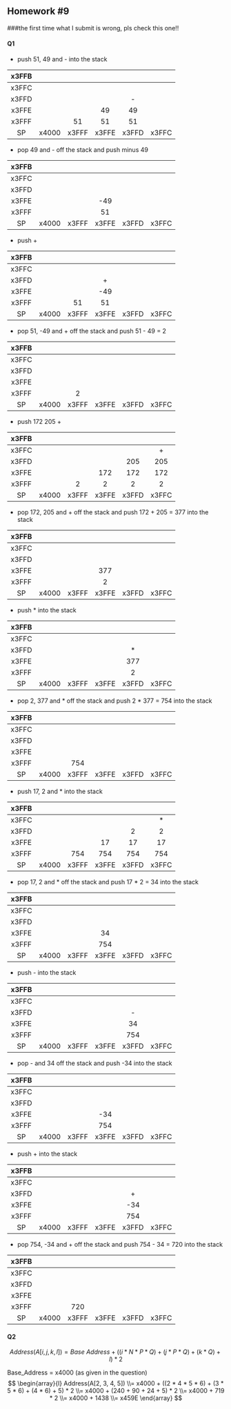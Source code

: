 ## Homework #9

###the first time what I submit is wrong, pls check this one!!

#### Q1

- push 51, 49 and - into the stack

| x3FFB |       |       |       |       |       |
| :---: | :---: | :---: | :---: | :---: | :---: |
| x3FFC |       |       |       |       |       |
| x3FFD |       |       |       |   -   |       |
| x3FFE |       |       |  49   |  49   |       |
| x3FFF |       |  51   |  51   |  51   |       |
|  SP   | x4000 | x3FFF | x3FFE | x3FFD | x3FFC |

- pop 49 and - off the stack and push minus 49

| x3FFB |       |       |       |       |       |
| :---: | :---: | :---: | :---: | :---: | :---: |
| x3FFC |       |       |       |       |       |
| x3FFD |       |       |       |       |       |
| x3FFE |       |       |  -49  |       |       |
| x3FFF |       |       |  51   |       |       |
|  SP   | x4000 | x3FFF | x3FFE | x3FFD | x3FFC |

- push +

| x3FFB |       |       |       |       |       |
| :---: | :---: | :---: | :---: | :---: | :---: |
| x3FFC |       |       |       |       |       |
| x3FFD |       |       |   +   |       |       |
| x3FFE |       |       |  -49  |       |       |
| x3FFF |       |  51   |  51   |       |       |
|  SP   | x4000 | x3FFF | x3FFE | x3FFD | x3FFC |

- pop 51, -49 and + off the stack and push 51 - 49 = 2

| x3FFB |       |       |       |       |       |
| :---: | :---: | :---: | :---: | :---: | :---: |
| x3FFC |       |       |       |       |       |
| x3FFD |       |       |       |       |       |
| x3FFE |       |       |       |       |       |
| x3FFF |       |   2   |       |       |       |
|  SP   | x4000 | x3FFF | x3FFE | x3FFD | x3FFC |

- push 172 205 +

| x3FFB |       |       |       |       |       |
| :---: | :---: | :---: | :---: | :---: | :---: |
| x3FFC |       |       |       |       |   +   |
| x3FFD |       |       |       |  205  |  205  |
| x3FFE |       |       |  172  |  172  |  172  |
| x3FFF |       |   2   |   2   |   2   |   2   |
|  SP   | x4000 | x3FFF | x3FFE | x3FFD | x3FFC |

- pop 172, 205 and + off the stack and push 172 + 205 = 377 into the stack

| x3FFB |       |       |       |       |       |
| :---: | :---: | :---: | :---: | :---: | :---: |
| x3FFC |       |       |       |       |       |
| x3FFD |       |       |       |       |       |
| x3FFE |       |       |  377  |       |       |
| x3FFF |       |       |   2   |       |       |
|  SP   | x4000 | x3FFF | x3FFE | x3FFD | x3FFC |

- push * into the stack

| x3FFB |       |       |       |       |       |
| :---: | :---: | :---: | :---: | :---: | :---: |
| x3FFC |       |       |       |       |       |
| x3FFD |       |       |       |   *   |       |
| x3FFE |       |       |       |  377  |       |
| x3FFF |       |       |       |   2   |       |
|  SP   | x4000 | x3FFF | x3FFE | x3FFD | x3FFC |

- pop 2, 377 and * off the stack and push 2 * 377 = 754 into the stack

| x3FFB |       |       |       |       |       |
| :---: | :---: | :---: | :---: | :---: | :---: |
| x3FFC |       |       |       |       |       |
| x3FFD |       |       |       |       |       |
| x3FFE |       |       |       |       |       |
| x3FFF |       |  754  |       |       |       |
|  SP   | x4000 | x3FFF | x3FFE | x3FFD | x3FFC |

- push 17, 2 and * into the stack

| x3FFB |       |       |       |       |       |
| :---: | :---: | :---: | :---: | :---: | :---: |
| x3FFC |       |       |       |       |   *   |
| x3FFD |       |       |       |   2   |   2   |
| x3FFE |       |       |  17   |  17   |  17   |
| x3FFF |       |  754  |  754  |  754  |  754  |
|  SP   | x4000 | x3FFF | x3FFE | x3FFD | x3FFC |

- pop 17, 2 and * off the stack and push 17 * 2 = 34 into the stack

| x3FFB |       |       |       |       |       |
| :---: | :---: | :---: | :---: | :---: | :---: |
| x3FFC |       |       |       |       |       |
| x3FFD |       |       |       |       |       |
| x3FFE |       |       |  34   |       |       |
| x3FFF |       |       |  754  |       |       |
|  SP   | x4000 | x3FFF | x3FFE | x3FFD | x3FFC |

- push - into the stack

| x3FFB |       |       |       |       |       |
| :---: | :---: | :---: | :---: | :---: | :---: |
| x3FFC |       |       |       |       |       |
| x3FFD |       |       |       |   -   |       |
| x3FFE |       |       |       |  34   |       |
| x3FFF |       |       |       |  754  |       |
|  SP   | x4000 | x3FFF | x3FFE | x3FFD | x3FFC |

- pop - and 34 off the stack and push -34 into the stack

| x3FFB |       |       |       |       |       |
| :---: | :---: | :---: | :---: | :---: | :---: |
| x3FFC |       |       |       |       |       |
| x3FFD |       |       |       |       |       |
| x3FFE |       |       |  -34  |       |       |
| x3FFF |       |       |  754  |       |       |
|  SP   | x4000 | x3FFF | x3FFE | x3FFD | x3FFC |

- push + into the stack

| x3FFB |       |       |       |       |       |
| :---: | :---: | :---: | :---: | :---: | :---: |
| x3FFC |       |       |       |       |       |
| x3FFD |       |       |       |   +   |       |
| x3FFE |       |       |       |  -34  |       |
| x3FFF |       |       |       |  754  |       |
|  SP   | x4000 | x3FFF | x3FFE | x3FFD | x3FFC |

- pop 754, -34 and + off the stack and push 754 - 34 = 720 into the stack

| x3FFB |       |       |       |       |       |
| :---: | :---: | :---: | :---: | :---: | :---: |
| x3FFC |       |       |       |       |       |
| x3FFD |       |       |       |       |       |
| x3FFE |       |       |       |       |       |
| x3FFF |       |  720  |       |       |       |
|  SP   | x4000 | x3FFF | x3FFE | x3FFD | x3FFC |

#### Q2

$$
Address(A[i, j, k, l]) = Base~Address + ((i * N * P * Q) + (j * P * Q) + (k * Q) + l) * 2
$$

Base_Address = x4000 (as given in the question)
$$
\begin{array}{l}
Address(A[2, 3, 4, 5]) \\= x4000 + ((2 * 4 * 5 * 6) + (3 * 5 * 6) + (4 * 6) + 5) * 2 \\= x4000 + (240 + 90 + 24 + 5) * 2 \\= x4000 + 719 * 2 \\= x4000 + 1438 \\= x459E
\end{array}
$$
